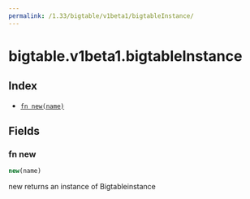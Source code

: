 ```yaml
---
permalink: /1.33/bigtable/v1beta1/bigtableInstance/
---
```


# bigtable.v1beta1.bigtableInstance



## Index

* [`fn new(name)`](#fn-new)

## Fields

### fn new

```ts
new(name)
```

new returns an instance of Bigtableinstance